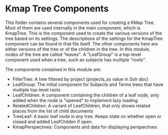 # Kmap Tree Components

This folder contains several components used for creating a KMap Tree. Most of them are used internally in the
main component, which is KmapTree. This is the component used to create the various versions of the tree based on its settings.
The descriptions of the settings for the KmapTree component can be found in that file itself.
The other components here are either versions of the tree or of the children in the tree. In this module,
nodes of the tree are called "leaves". A "LeafGroup" is a top-level component used when a tree, such as subjects
has multiple "roots".

The components contained in this module are:

-   FilterTree: A tree filtered by project (projects_ss value in Solr doc)
-   LeafGroup: The initial component for Subjects and Terms trees that have multiple top-level roots
-   LeafChildren: A component containing the children of a leaf node, only added when the node is "opened" to implement lazy loading
-   RelatedChildren: A variant of LeafChildren, that only shows related places from the list of child documents
-   TreeLeaf: A basic leaf node in any tree. Keeps state on whether open or closed and added LeafChilden if open.
-   KmapPerspectives: Components and data for displaying perspectives
